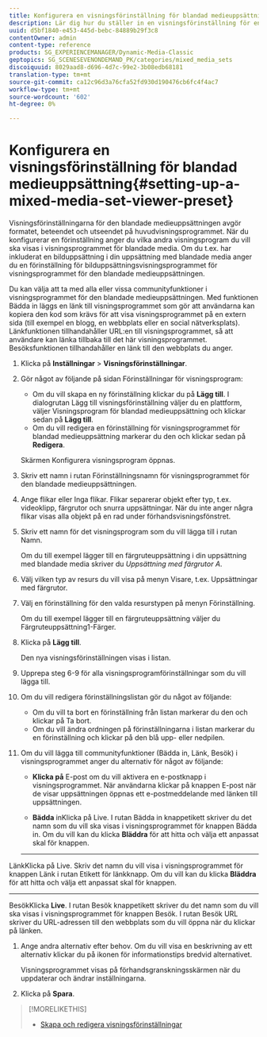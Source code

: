 ```yaml
---
title: Konfigurera en visningsförinställning för blandad medieuppsättning
description: Lär dig hur du ställer in en visningsförinställning för en blandad medieuppsättning.
uuid: d5bf1840-e453-445d-bebc-84889b29f3c8
contentOwner: admin
content-type: reference
products: SG_EXPERIENCEMANAGER/Dynamic-Media-Classic
geptopics: SG_SCENESEVENONDEMAND_PK/categories/mixed_media_sets
discoiquuid: 8029aad8-d696-4d7c-99e2-3b08edb68181
translation-type: tm+mt
source-git-commit: ca12c96d3a76cfa52fd930d190476cb6fc4f4ac7
workflow-type: tm+mt
source-wordcount: '602'
ht-degree: 0%

---
```



# Konfigurera en visningsförinställning för blandad medieuppsättning{#setting-up-a-mixed-media-set-viewer-preset}

Visningsförinställningarna för den blandade medieuppsättningen avgör formatet, beteendet och utseendet på huvudvisningsprogrammet. När du konfigurerar en förinställning anger du vilka andra visningsprogram du vill ska visas i visningsprogrammet för blandade media. Om du t.ex. har inkluderat en bilduppsättning i din uppsättning med blandade media anger du en förinställning för bilduppsättningsvisningsprogrammet för visningsprogrammet för den blandade medieuppsättningen.

Du kan välja att ta med alla eller vissa communityfunktioner i visningsprogrammet för den blandade medieuppsättningen. Med funktionen Bädda in läggs en länk till visningsprogrammet som gör att användarna kan kopiera den kod som krävs för att visa visningsprogrammet på en extern sida (till exempel en blogg, en webbplats eller en social nätverksplats). Länkfunktionen tillhandahåller URL:en till visningsprogrammet, så att användare kan länka tillbaka till det här visningsprogrammet. Besöksfunktionen tillhandahåller en länk till den webbplats du anger.

1. Klicka på **Inställningar** > **Visningsförinställningar**.
1. Gör något av följande på sidan Förinställningar för visningsprogram:

   * Om du vill skapa en ny förinställning klickar du på **Lägg till**. I dialogrutan Lägg till visningsförinställning väljer du en plattform, väljer Visningsprogram för blandad medieuppsättning och klickar sedan på **Lägg till**.
   * Om du vill redigera en förinställning för visningsprogrammet för blandad medieuppsättning markerar du den och klickar sedan på **Redigera**.

   Skärmen Konfigurera visningsprogram öppnas.

1. Skriv ett namn i rutan Förinställningsnamn för visningsprogrammet för den blandade medieuppsättningen.
1. Ange flikar eller Inga flikar. Flikar separerar objekt efter typ, t.ex. videoklipp, färgrutor och snurra uppsättningar. När du inte anger några flikar visas alla objekt på en rad under förhandsvisningsfönstret.
1. Skriv ett namn för det visningsprogram som du vill lägga till i rutan Namn.

   Om du till exempel lägger till en färgruteuppsättning i din uppsättning med blandade media skriver du *Uppsättning med färgrutor A*.

1. Välj vilken typ av resurs du vill visa på menyn Visare, t.ex. Uppsättningar med färgrutor.
1. Välj en förinställning för den valda resurstypen på menyn Förinställning.

   Om du till exempel lägger till en färgruteuppsättning väljer du Färgruteuppsättning1-Färger.

1. Klicka på **Lägg till**.

   Den nya visningsförinställningen visas i listan.

1. Upprepa steg 6-9 för alla visningsprogramförinställningar som du vill lägga till.
1. Om du vill redigera förinställningslistan gör du något av följande:

   * Om du vill ta bort en förinställning från listan markerar du den och klickar på Ta bort.
   * Om du vill ändra ordningen på förinställningarna i listan markerar du en förinställning och klickar på den blå upp- eller nedpilen.

1. Om du vill lägga till communityfunktioner (Bädda in, Länk, Besök) i visningsprogrammet anger du alternativ för något av följande:

   * **Klicka på**
E-post om du vill aktivera en e-postknapp i visningsprogrammet. När användarna klickar på knappen E-post när de visar uppsättningen öppnas ett e-postmeddelande med länken till uppsättningen.

   * **Bädda**
inKlicka på Live. I rutan Bädda in knappetikett skriver du det namn som du vill ska visas i visningsprogrammet för knappen Bädda in. Om du vill kan du klicka 
**Bläddra** för att hitta och välja ett anpassat skal för knappen.

   * ****
LänkKlicka på Live. Skriv det namn du vill visa i visningsprogrammet för knappen Länk i rutan Etikett för länkknapp. Om du vill kan du klicka 
**Bläddra** för att hitta och välja ett anpassat skal för knappen.

   * ****
BesökKlicka 
**Live**. I rutan Besök knappetikett skriver du det namn som du vill ska visas i visningsprogrammet för knappen Besök. I rutan Besök URL skriver du URL-adressen till den webbplats som du vill öppna när du klickar på länken.

1. Ange andra alternativ efter behov. Om du vill visa en beskrivning av ett alternativ klickar du på ikonen för informationstips bredvid alternativet.

   Visningsprogrammet visas på förhandsgranskningsskärmen när du uppdaterar och ändrar inställningarna.

1. Klicka på **Spara**.

>[!MORELIKETHIS]
>
>* [Skapa och redigera visningsförinställningar](application-setup.md#adding_and_editing_viewer_presets)

